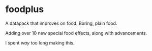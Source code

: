 # foodplus

A datapack that improves on food. Boring, plain food.

Adding over 10 new special food effects, along with advancements.

I spent *way* too long making this.
